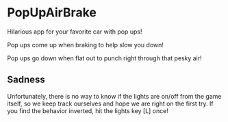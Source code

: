 # PopUpAirBrake

Hilarious app for your favorite car with pop ups!

Pop ups come up when braking to help slow you down!

Pop ups go down when flat out to punch right through that pesky air!

## Sadness

Unfortunately, there is no way to know if the lights are on/off from the game itself, so we keep track ourselves and hope we are right on the first try. If you find the behavior inverted, hit the lights key [L] once!

